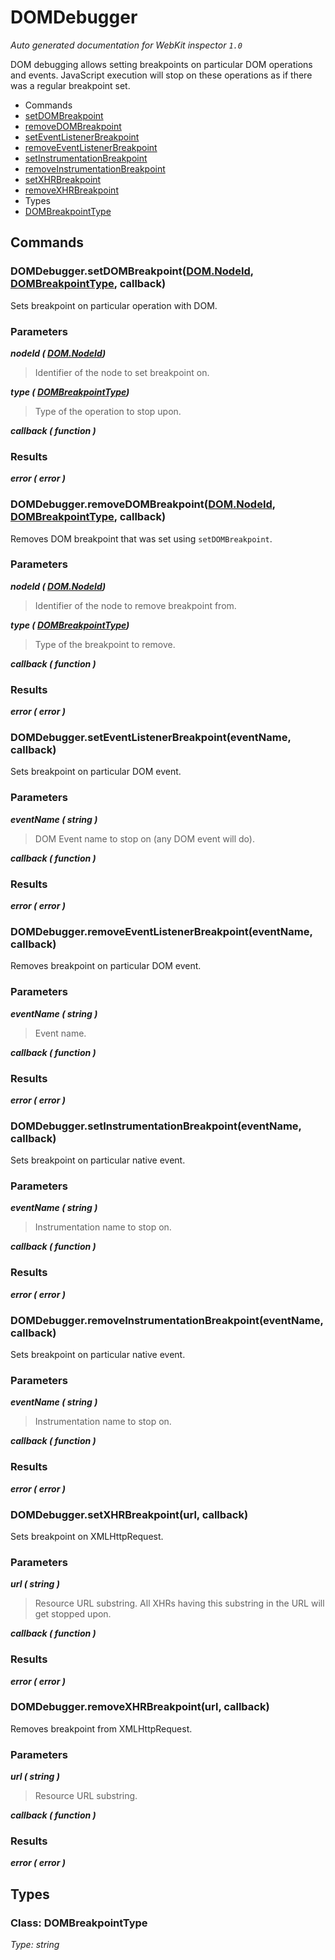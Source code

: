 # DOMDebugger

_Auto generated documentation for WebKit inspector `1.0`_

DOM debugging allows setting breakpoints on particular DOM operations and events. JavaScript execution will stop on these operations as if there was a regular breakpoint set.


* Commands
 * [setDOMBreakpoint](#domdebuggersetdombreakpointdomnodeid-dombreakpointtype-callback)
 * [removeDOMBreakpoint](#domdebuggerremovedombreakpointdomnodeid-dombreakpointtype-callback)
 * [setEventListenerBreakpoint](#domdebuggerseteventlistenerbreakpointeventname-callback)
 * [removeEventListenerBreakpoint](#domdebuggerremoveeventlistenerbreakpointeventname-callback)
 * [setInstrumentationBreakpoint](#domdebuggersetinstrumentationbreakpointeventname-callback)
 * [removeInstrumentationBreakpoint](#domdebuggerremoveinstrumentationbreakpointeventname-callback)
 * [setXHRBreakpoint](#domdebuggersetxhrbreakpointurl-callback)
 * [removeXHRBreakpoint](#domdebuggerremovexhrbreakpointurl-callback)
* Types
 * [DOMBreakpointType](#class-dombreakpointtype)


## Commands

### DOMDebugger.setDOMBreakpoint([DOM.NodeId](DOM.md#class-nodeid), [DOMBreakpointType](#class-dombreakpointtype), callback)

Sets breakpoint on particular operation with DOM.

### Parameters

_**nodeId ( [DOM.NodeId](DOM.md#class-nodeid))**_<br>
> Identifier of the node to set breakpoint on.

_**type ( [DOMBreakpointType](#class-dombreakpointtype))**_<br>
> Type of the operation to stop upon.

_**callback ( function )**_<br>

### Results

_**error ( error )**_<br>


### DOMDebugger.removeDOMBreakpoint([DOM.NodeId](DOM.md#class-nodeid), [DOMBreakpointType](#class-dombreakpointtype), callback)

Removes DOM breakpoint that was set using `setDOMBreakpoint`.

### Parameters

_**nodeId ( [DOM.NodeId](DOM.md#class-nodeid))**_<br>
> Identifier of the node to remove breakpoint from.

_**type ( [DOMBreakpointType](#class-dombreakpointtype))**_<br>
> Type of the breakpoint to remove.

_**callback ( function )**_<br>

### Results

_**error ( error )**_<br>


### DOMDebugger.setEventListenerBreakpoint(eventName, callback)

Sets breakpoint on particular DOM event.

### Parameters

_**eventName ( string )**_<br>
> DOM Event name to stop on (any DOM event will do).

_**callback ( function )**_<br>

### Results

_**error ( error )**_<br>


### DOMDebugger.removeEventListenerBreakpoint(eventName, callback)

Removes breakpoint on particular DOM event.

### Parameters

_**eventName ( string )**_<br>
> Event name.

_**callback ( function )**_<br>

### Results

_**error ( error )**_<br>


### DOMDebugger.setInstrumentationBreakpoint(eventName, callback)

Sets breakpoint on particular native event.

### Parameters

_**eventName ( string )**_<br>
> Instrumentation name to stop on.

_**callback ( function )**_<br>

### Results

_**error ( error )**_<br>


### DOMDebugger.removeInstrumentationBreakpoint(eventName, callback)

Sets breakpoint on particular native event.

### Parameters

_**eventName ( string )**_<br>
> Instrumentation name to stop on.

_**callback ( function )**_<br>

### Results

_**error ( error )**_<br>


### DOMDebugger.setXHRBreakpoint(url, callback)

Sets breakpoint on XMLHttpRequest.

### Parameters

_**url ( string )**_<br>
> Resource URL substring. All XHRs having this substring in the URL will get stopped upon.

_**callback ( function )**_<br>

### Results

_**error ( error )**_<br>


### DOMDebugger.removeXHRBreakpoint(url, callback)

Removes breakpoint from XMLHttpRequest.

### Parameters

_**url ( string )**_<br>
> Resource URL substring.

_**callback ( function )**_<br>

### Results

_**error ( error )**_<br>


## Types

### Class: DOMBreakpointType

_Type: string_





